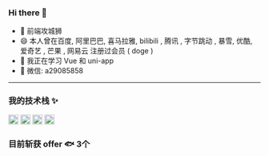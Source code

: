 ### Hi there 👋

<!--
**jesonlam8848/jesonlam8848** is a ✨ _special_ ✨ repository because its `README.md` (this file) appears on your GitHub profile.

Here are some ideas to get you started:
- 🔭 I’m currently working on ...
- 👯 I’m looking to collaborate on ...
- 🤔 I’m looking for help with ...
- 📫 How to reach me: ...
- ⚡ Fun fact: ...
-->

- 🐧 前端攻城狮
- 😄 本人曾在百度, 阿里巴巴, 喜马拉雅, bilibili , 腾讯 , 字节跳动 , 暴雪, 优酷, 爱奇艺 , 芒果 , 网易云 注册过会员 ( doge )
- 🌱 我正在学习 Vue 和 uni-app
- 💬 微信: a29085858

---

### 我的技术栈 ✨
<p>
  <img align="" style="height:20" src="https://img.shields.io/badge/HTML-10%25-red" />
  <img align="" height="20" src="https://img.shields.io/badge/CSS-20%25-blueviolet" />
  <img align="" height="20" src="https://img.shields.io/badge/JavaScript-35%25-yellow" />
  <img align="" height="20" src="https://img.shields.io/badge/Vue-35%25-brightgreen" />
</p>

### 目前斩获 offer 🐟 3个
